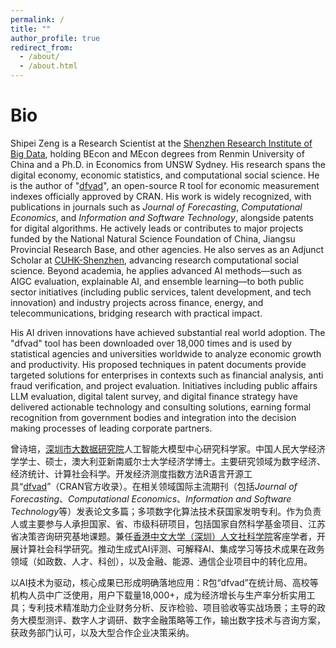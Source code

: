 ```yaml
---
permalink: /
title: ""
author_profile: true
redirect_from: 
  - /about/
  - /about.html
---
```

Bio
======
Shipei Zeng is a Research Scientist at the [Shenzhen Research Institute of Big Data](https://www.sribd.cn/), holding BEcon and MEcon degrees from Renmin University of China and a Ph.D. in Economics from UNSW Sydney. His research spans the digital economy, economic statistics, and computational social science. He is the author of "[dfvad](https://cran.r-project.org/web/packages/dfvad/index.html)", an open-source R tool for economic measurement indexes officially approved by CRAN. His work is widely recognized, with publications in journals such as *Journal of Forecasting*, *Computational Economics*, and *Information and Software Technology*, alongside patents for digital algorithms. He actively leads or contributes to major projects funded by the National Natural Science Foundation of China, Jiangsu Provincial Research Base, and other agencies. He also serves as an Adjunct Scholar at [CUHK-Shenzhen](https://hss.cuhk.edu.cn/page/1350), advancing research computational social science. Beyond academia, he applies advanced AI methods—such as AIGC evaluation, explainable AI, and ensemble learning—to both public sector initiatives (including public services, talent development, and tech innovation) and industry projects across finance, energy, and telecommunications, bridging research with practical impact.

His AI driven innovations have achieved substantial real world adoption. The "dfvad" tool has been downloaded over 18,000 times and is used by statistical agencies and universities worldwide to analyze economic growth and productivity. His proposed techniques in patent documents provide targeted solutions for enterprises in contexts such as financial analysis, anti fraud verification, and project evaluation. Initiatives including public affairs LLM evaluation, digital talent survey, and digital finance strategy have delivered actionable technology and consulting solutions, earning formal recognition from government bodies and integration into the decision making processes of leading corporate partners.

曾诗培，[深圳市大数据研究院](https://www.sribd.cn/)人工智能大模型中心研究科学家。中国人民大学经济学学士、硕士，澳大利亚新南威尔士大学经济学博士。主要研究领域为数字经济、经济统计、计算社会科学。开发经济测度指数方法R语言开源工具“[dfvad](https://cran.r-project.org/web/packages/dfvad/index.html)”（CRAN官方收录）。在相关领域国际主流期刊（包括*Journal of Forecasting*、*Computational Economics*、*Information and Software Technology*等）发表论文多篇；多项数字化算法技术获国家发明专利。作为负责人或主要参与人承担国家、省、市级科研项目，包括国家自然科学基金项目、江苏省决策咨询研究基地课题。兼任[香港中文大学（深圳）人文社科学院](https://hss.cuhk.edu.cn/page/1350)客座学者，开展计算社会科学研究。推动生成式AI评测、可解释AI、集成学习等技术成果在政务领域（如政数、人才、科创），以及金融、能源、通信企业项目中的转化应用。

以AI技术为驱动，核心成果已形成明确落地应用：R包“dfvad”在统计局、高校等机构人员中广泛使用，用户下载量18,000+，成为经济增长与生产率分析实用工具；专利技术精准助力企业财务分析、反诈检验、项目验收等实战场景；主导的政务大模型测评、数字人才调研、数字金融策略等工作，输出数字技术与咨询方案，获政务部门认可，以及大型合作企业决策采纳。
